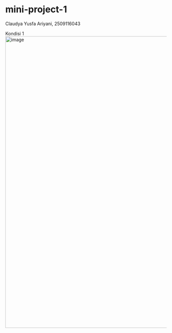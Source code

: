 # mini-project-1
Claudya Yusfa Ariyani, 2509116043

Kondisi 1
<img width="843" height="911" alt="image" src="https://github.com/user-attachments/assets/82ff4649-61ab-443c-b3ad-dcc28243ff2b" />
